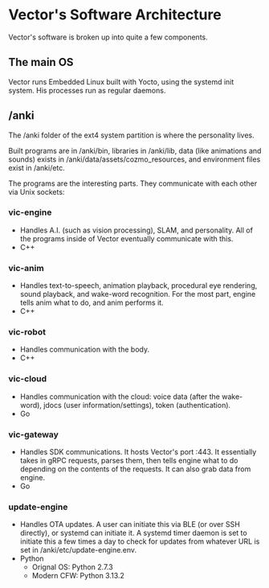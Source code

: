 # Vector's Software Architecture

Vector's software is broken up into quite a few components.

## The main OS

Vector runs Embedded Linux built with Yocto, using the systemd init system. His processes run as regular daemons.

## /anki

The /anki folder of the ext4 system partition is where the personality lives.

Built programs are in /anki/bin, libraries in /anki/lib, data (like animations and sounds) exists in /anki/data/assets/cozmo_resources, and environment files exist in /anki/etc.

The programs are the interesting parts. They communicate with each other via Unix sockets:

### vic-engine

- Handles A.I. (such as vision processing), SLAM, and personality. All of the programs inside of Vector eventually communicate with this.
- C++

### vic-anim

- Handles text-to-speech, animation playback, procedural eye rendering, sound playback, and wake-word recognition. For the most part, engine tells anim what to do, and anim performs it.
- C++

### vic-robot

- Handles communication with the body.
- C++

### vic-cloud

- Handles communication with the cloud: voice data (after the wake-word), jdocs (user information/settings), token (authentication).
- Go

### vic-gateway

- Handles SDK communications. It hosts Vector's port :443. It essentially takes in gRPC requests, parses them, then tells engine what to do depending on the contents of the requests. It can also grab data from engine.
- Go

### update-engine

- Handles OTA updates. A user can initiate this via BLE (or over SSH directly), or systemd can initiate it. A systemd timer daemon is set to initiate this a few times a day to check for updates from whatever URL is set in /anki/etc/update-engine.env.
- Python
    - Orignal OS: Python 2.7.3
    - Modern CFW: Python 3.13.2

